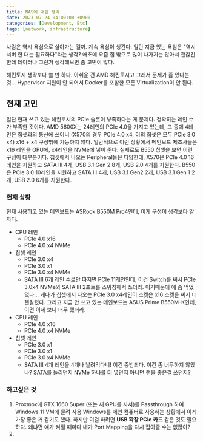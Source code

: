 ```yaml
---
title: NAS에 대한 생각
date: 2023-07-24 04:00:00 +0900
categories: [Development, Etc]
tags: [network, infrastructure]
---
```

사람은 역시 욕심으로 살아가는 걸까. 계속 욕심이 생긴다.
일단 지금 있는 욕심은 "역시 서버 한 대는 필요하다"라는 생각?
애초에 요즘 집 밖으로 많이 나가지는 않아서 괜찮긴 한데 데이터나 그런거 생각해보면 좀 고민이 많다.

해킨토시 생각보다 쓸 만 하다. 아쉬운 건 AMD 해킨토시고 그래서 문제가 좀 있다는 것... Hypervisor 지원이 안 되어서 Docker를 포함한 모든 Virtualization이 안 된다.

## 현재 고민
일단 현재 쓰고 있는 해킨토시의 PCIe 슬롯이 부족하다는 게 문제다. 정확히는 레인 수가 부족한 것이다.
AMD 5600X는 24레인의 PCIe 4.0을 가지고 있는데, 그 중에 4레인은 칩셋과의 통신에 쓰이니 (X570의 경우 PCIe 4.0 x4, 이외 칩셋은 모두 PCIe 3.0 x4) x16 + x4 구성밖에 가능하지 않다. 일반적으로 이런 상황에서 메인보드 제조사들은 x16 레인을 GPU에, x4레인을 NVMe에 넣어 준다. 실제로도 B550 칩셋을 보면 이런 구성이 대부분이다.
칩셋에서 나오는 Peripheral들은 다양한데, X570은 PCIe 4.0 16레인을 지원하고 SATA III 4개, USB 3.1 Gen 2 8개, USB 2.0 4개를 지원한다. B550은 PCIe 3.0 10레인을 지원하고 SATA III 4개, USB 3.1 Gen2 2개, USB 3.1 Gen 1 2개, USB 2.0 6개를 지원한다.
### 현재 상황
현재 사용하고 있는 메인보드는 ASRock B550M Pro4인데, 이게 구성이 생각보다 알차다. 
- CPU 레인
	- PCIe 4.0 x16
	- PCIe 4.0 x4 NVMe
- 칩셋 레인
	- PCIe 3.0 x4
	- PCIe 3.0 x1
	- PCIe 3.0 x4 NVMe
	- SATA III 6개
레인 수로만 따지면 PCIe 11레인인데, 이건 Switch를 써서 PCIe 3.0x4 NVMe와 SATA III 2포트를 스위칭해서 쓰더라. 이거때문에 애 좀 먹었었다... 게다가 칩셋에서 나오는 PCIe 3.0 x4레인이 소켓은 x16 소켓을 써서 더 헷갈렸다.
그리고 지금 안 쓰고 있는 메인보드는 ASUS Prime B550M-K인데, 이건 이제 보니 너무 했더라.
- CPU 레인
	- PCIe 4.0 x16
	- PCIe 4.0 x4 NVMe
- 칩셋 레인
	- PCIe 3.0 x1
	- PCIe 3.0 x1
	- PCIe 3.0 x4 NVMe
	- SATA III 4개
레인을 4개나 날려먹다니! 이건 중범죄다. 이건 좀 너무하지 않았나? SATA를 늘리던지 NVMe 하나를 더 넣던지 아니면 랜을 좋은걸 쓰던지?

### 하고싶은 것

1. Proxmox에 GTX 1660 Super (또는 새 GPU를 사서)를 Passthrough 하여 Windows 11 VM에 물려 사용
	Windows를 메인 컴퓨터로 사용하는 상황에서 이게 가장 좋은 거 같기도 했다.
	하지만 이걸 하려면 **USB 확장 PCIe 카드** 같은 것도 필요하다. 왜냐면 얘가 켜질 때마다 내가 Port Mapping을 다시 잡아줄 수는 없잖아?
1. 